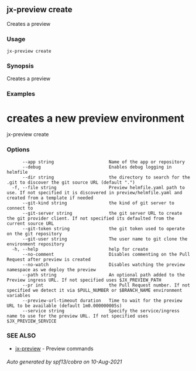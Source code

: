 ## jx-preview create

Creates a preview

### Usage

```
jx-preview create
```

### Synopsis

Creates a preview

### Examples

  # creates a new preview environment
  jx-preview create

### Options

```
      --app string                     Name of the app or repository
      --debug                          Enables debug logging in helmfile
      --dir string                     the directory to search for the .git to discover the git source URL (default ".")
  -f, --file string                    Preview helmfile.yaml path to use. If not specified it is discovered in preview/helmfile.yaml and created from a template if needed
      --git-kind string                the kind of git server to connect to
      --git-server string              the git server URL to create the git provider client. If not specified its defaulted from the current source URL
      --git-token string               the git token used to operate on the git repository
      --git-user string                The user name to git clone the environment repository
  -h, --help                           help for create
      --no-comment                     Disables commenting on the Pull Request after preview is created
      --no-watch                       Disables watching the preview namespace as we deploy the preview
      --path string                    An optional path added to the Preview ingress URL. If not specified uses $JX_PREVIEW_PATH
      --pr int                         the Pull Request number. If not specified we detect it via $PULL_NUMBER or $BRANCH_NAME environment variables
      --preview-url-timeout duration   Time to wait for the preview URL to be available (default 1m0.000000005s)
      --service string                 Specify the service/ingress name to use for the preview URL. If not specified uses $JX_PREVIEW_SERVICE
```

### SEE ALSO

* [jx-preview](jx-preview.md)	 - Preview commands

###### Auto generated by spf13/cobra on 10-Aug-2021
